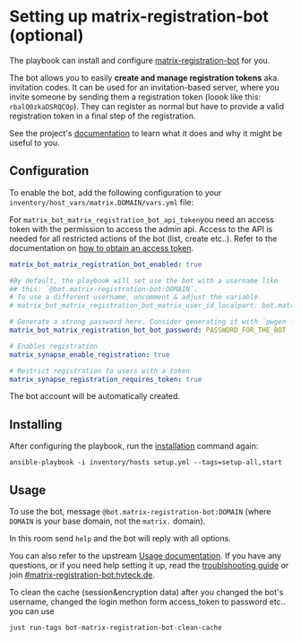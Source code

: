 # Setting up matrix-registration-bot (optional)

The playbook can install and configure [matrix-registration-bot](https://github.com/moan0s/matrix-registration-bot) for you.

The bot allows you to easily **create and manage registration tokens** aka. invitation codes.
It can be used for an invitation-based server,
where you invite someone by sending them a registration token (loook like this: `rbalQ0zkaDSRQCOp`). They can register as normal but have to provide a valid registration token in a final step of the registration.

See the project's [documentation](https://github.com/moan0s/matrix-registration-bot#supported-commands) to learn what it
does and why it might be useful to you.


## Configuration

To enable the bot, add the following configuration to your `inventory/host_vars/matrix.DOMAIN/vars.yml` file:

For `matrix_bot_matrix_registration_bot_api_token`you need an access token with the permission to access the admin api. Access to the API is needed for all restricted actions of the bot (list, create etc..). Refer to the documentation on [how to obtain an access token](obtaining-access-tokens.md).

```yaml
matrix_bot_matrix_registration_bot_enabled: true

#By default, the playbook will set use the bot with a username like 
## this: `@bot.matrix-registration-bot:DOMAIN`.
# To use a different username, uncomment & adjust the variable.
# matrix_bot_matrix_registration_bot_matrix_user_id_localpart: bot.matrix-registration-bot

# Generate a strong password here. Consider generating it with `pwgen -s 64 1`
matrix_bot_matrix_registration_bot_bot_password: PASSWORD_FOR_THE_BOT

# Enables registration
matrix_synapse_enable_registration: true

# Restrict registration to users with a token
matrix_synapse_registration_requires_token: true
```

The bot account will be automatically created.

## Installing

After configuring the playbook, run the [installation](installing.md) command again:

```
ansible-playbook -i inventory/hosts setup.yml --tags=setup-all,start
```


## Usage

To use the bot, message `@bot.matrix-registration-bot:DOMAIN` (where `DOMAIN` is your base domain, not the `matrix.` domain).

In this room send `help` and the bot will reply with all options.

You can also refer to the upstream [Usage documentation](https://github.com/moan0s/matrix-registration-bot#supported-commands).
If you have any questions, or if you need help setting it up, read the [troublshooting guide](https://github.com/moan0s/matrix-registration-bot/blob/main/docs/troubleshooting.md)
or join [#matrix-registration-bot:hyteck.de](https://matrix.to/#/#matrix-registration-bot:hyteck.de).

To clean the cache (session&encryption data) after you changed the bot's username, changed the login methon form access_token to password etc.. you can use

```bash
just run-tags bot-matrix-registration-bot-clean-cache
```
